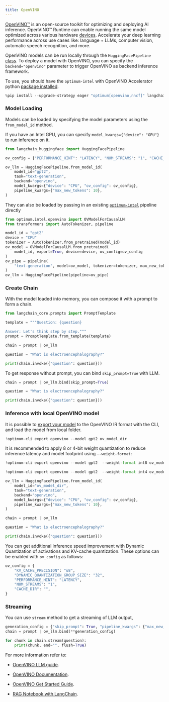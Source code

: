 ```yaml
---
title: OpenVINO
---
```


[OpenVINO™](https://github.com/openvinotoolkit/openvino) is an open-source toolkit for optimizing and deploying AI inference. OpenVINO™ Runtime can enable running the same model optimized across various hardware [devices](https://github.com/openvinotoolkit/openvino?tab=readme-ov-file#supported-hardware-matrix). Accelerate your deep learning performance across use cases like: language + LLMs, computer vision, automatic speech recognition, and more.

OpenVINO models can be run locally through the `HuggingFacePipeline` [class](https://python.langchain.com/docs/integrations/llms/huggingface_pipeline). To deploy a model with OpenVINO, you can specify the `backend="openvino"` parameter to trigger OpenVINO as backend inference framework.

To use, you should have the ``optimum-intel`` with OpenVINO Accelerator python [package installed](https://github.com/huggingface/optimum-intel?tab=readme-ov-file#installation).


```python
%pip install --upgrade-strategy eager "optimum[openvino,nncf]" langchain-huggingface --quiet
```

### Model Loading

Models can be loaded by specifying the model parameters using the `from_model_id` method.

If you have an Intel GPU, you can specify `model_kwargs={"device": "GPU"}` to run inference on it.


```python
from langchain_huggingface import HuggingFacePipeline

ov_config = {"PERFORMANCE_HINT": "LATENCY", "NUM_STREAMS": "1", "CACHE_DIR": ""}

ov_llm = HuggingFacePipeline.from_model_id(
    model_id="gpt2",
    task="text-generation",
    backend="openvino",
    model_kwargs={"device": "CPU", "ov_config": ov_config},
    pipeline_kwargs={"max_new_tokens": 10},
)
```

They can also be loaded by passing in an existing [`optimum-intel`](https://huggingface.co/docs/optimum/main/en/intel/inference) pipeline directly


```python
from optimum.intel.openvino import OVModelForCausalLM
from transformers import AutoTokenizer, pipeline

model_id = "gpt2"
device = "CPU"
tokenizer = AutoTokenizer.from_pretrained(model_id)
ov_model = OVModelForCausalLM.from_pretrained(
    model_id, export=True, device=device, ov_config=ov_config
)
ov_pipe = pipeline(
    "text-generation", model=ov_model, tokenizer=tokenizer, max_new_tokens=10
)
ov_llm = HuggingFacePipeline(pipeline=ov_pipe)
```

### Create Chain

With the model loaded into memory, you can compose it with a prompt to
form a chain.


```python
from langchain_core.prompts import PromptTemplate

template = """Question: {question}

Answer: Let's think step by step."""
prompt = PromptTemplate.from_template(template)

chain = prompt | ov_llm

question = "What is electroencephalography?"

print(chain.invoke({"question": question}))
```

To get response without prompt, you can bind `skip_prompt=True` with LLM.


```python
chain = prompt | ov_llm.bind(skip_prompt=True)

question = "What is electroencephalography?"

print(chain.invoke({"question": question}))
```

### Inference with local OpenVINO model

It is possible to [export your model](https://github.com/huggingface/optimum-intel?tab=readme-ov-file#export) to the OpenVINO IR format with the CLI, and load the model from local folder.



```python
!optimum-cli export openvino --model gpt2 ov_model_dir
```

It is recommended to apply 8 or 4-bit weight quantization to reduce inference latency and model footprint using `--weight-format`:


```python
!optimum-cli export openvino --model gpt2  --weight-format int8 ov_model_dir # for 8-bit quantization

!optimum-cli export openvino --model gpt2  --weight-format int4 ov_model_dir # for 4-bit quantization
```


```python
ov_llm = HuggingFacePipeline.from_model_id(
    model_id="ov_model_dir",
    task="text-generation",
    backend="openvino",
    model_kwargs={"device": "CPU", "ov_config": ov_config},
    pipeline_kwargs={"max_new_tokens": 10},
)

chain = prompt | ov_llm

question = "What is electroencephalography?"

print(chain.invoke({"question": question}))
```

You can get additional inference speed improvement with Dynamic Quantization of activations and KV-cache quantization. These options can be enabled with `ov_config` as follows:


```python
ov_config = {
    "KV_CACHE_PRECISION": "u8",
    "DYNAMIC_QUANTIZATION_GROUP_SIZE": "32",
    "PERFORMANCE_HINT": "LATENCY",
    "NUM_STREAMS": "1",
    "CACHE_DIR": "",
}
```

### Streaming

You can use `stream` method to get a streaming of LLM output,


```python
generation_config = {"skip_prompt": True, "pipeline_kwargs": {"max_new_tokens": 100}}
chain = prompt | ov_llm.bind(**generation_config)

for chunk in chain.stream(question):
    print(chunk, end="", flush=True)
```

For more information refer to:

* [OpenVINO LLM guide](https://docs.openvino.ai/2024/learn-openvino/llm_inference_guide.html).

* [OpenVINO Documentation](https://docs.openvino.ai/2024/home.html).

* [OpenVINO Get Started Guide](https://www.intel.com/content/www/us/en/content-details/819067/openvino-get-started-guide.html).

* [RAG Notebook with LangChain](https://github.com/openvinotoolkit/openvino_notebooks/tree/latest/notebooks/llm-rag-langchain).
